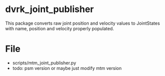 dvrk_joint_publisher
==========
This package converts raw joint position and velocity values to JointStates with
name, position and velocity properly populated.

# File 
* scripts/mtm\_joint\_publisher.py
* todo: psm version or maybe just modify mtm version

